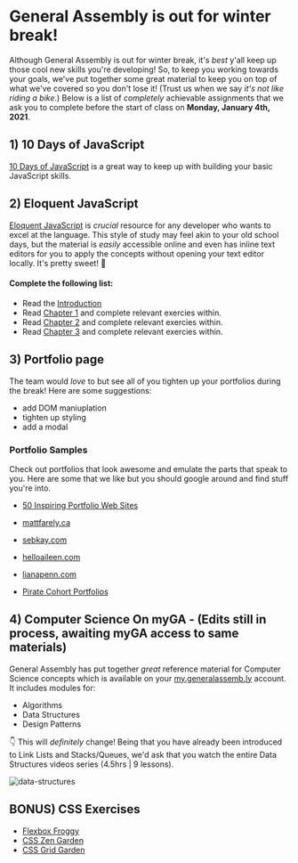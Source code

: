 # General Assembly is out for winter break! 

Although General Assembly is out for winter break, it's _best_ y'all keep up those cool new skills you're developing! So, to keep you working towards your goals, we've put together some great material to keep you on top of what we've covered so you don't lose it! (Trust us when we say _it's not like riding a bike_.) Below is a list of _completely_ achievable assignments that we ask you to complete before the start of class on **Monday, January 4th, 2021**.

## 1) 10 Days of JavaScript
[10 Days of JavaScript](https://www.hackerrank.com/domains/tutorials/10-days-of-javascript) is a great way to keep up with building your basic JavaScript skills. 

## 2) Eloquent JavaScript 
[Eloquent JavaScript](https://eloquentjavascript.net/) is _crucial_ resource for any developer who wants to excel at the language. This style of study may feel akin to your old school days, but the material is _easily_ accessible online and even has inline text editors for you to apply the concepts without opening your text editor locally. It's pretty sweet! 🚀

#### Complete the following list:
- Read the [Introduction](https://eloquentjavascript.net/00_intro.html)
- Read [Chapter 1](https://eloquentjavascript.net/01_values.html) and complete relevant exercies within. 
- Read [Chapter 2](https://eloquentjavascript.net/02_program_structure.html) and complete relevant exercies within. 
- Read [Chapter 3](https://eloquentjavascript.net/03_functions.html) and complete relevant exercies within. 

## 3) Portfolio page 
The team would _love_ to but see all of you tighten up your portfolios during the break! Here are some suggestions: 

- add DOM maniuplation
- tighten up styling
- add a modal

### Portfolio Samples

Check out portfolios that look awesome and emulate the parts that speak to you. Here are some that we like but you should google around and find stuff you're into.
 
 - [50 Inspiring Portfolio Web Sites](https://speckyboy.com/creative-portfolios-of-50-designers/)

 - [mattfarely.ca](http://mattfarley.ca/)

 - [sebkay.com](http://sebkay.com/)

 - [helloaileen.com](http://helloaileen.com)

 - [lianapenn.com](https://www.lianapenn.com/)
 
 - [Pirate Cohort Portfolios](https://docs.google.com/spreadsheets/d/1r5sAr-cW6WjmpJoSx3KIqftFGzkQ3cdSEY-97PWqrLU/edit#gid=0)


## 4) Computer Science On myGA - (Edits still in process, awaiting myGA access to same materials)

General Assembly has put together _great_ reference material for Computer Science concepts which is available on your [my.generalassemb.ly](https://my.generalassemb.ly/) account.  It includes modules for: 

- Algorithms
- Data Structures
- Design Patterns

👇 This will _definitely_ change!
Being that you have already been introduced to Link Lists and Stacks/Queues, we'd ask that you watch the entire Data Structures videos series (4.5hrs | 9 lessons).  

![data-structures](https://res.cloudinary.com/jkeohan/image/upload/v1576873988/Screen_Shot_2019-12-20_at_3.32.47_PM_i9ya2k.png)

## BONUS) CSS Exercises
- [Flexbox Froggy](https://flexboxfroggy.com/)
- [CSS Zen Garden](http://www.csszengarden.com/)
- [CSS Grid Garden](http://www.csszengarden.com/)
